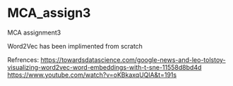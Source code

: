 # MCA_assign3
MCA assignment3

Word2Vec has been implimented from scratch

Refrences:
https://towardsdatascience.com/google-news-and-leo-tolstoy-visualizing-word2vec-word-embeddings-with-t-sne-11558d8bd4d
https://www.youtube.com/watch?v=oKBkaxqUQlA&t=191s
